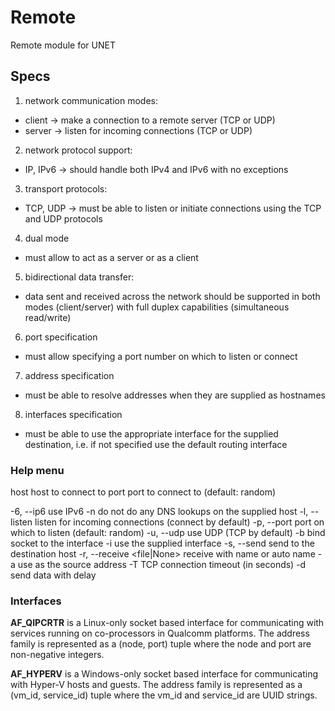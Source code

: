 # Remote

Remote module for UNET

## Specs

1. network communication modes:
  * client -> make a connection to a remote server (TCP or UDP)
  * server -> listen for incoming connections (TCP or UDP)

2. network protocol support:
  * IP, IPv6 -> should handle both IPv4 and IPv6 with no exceptions

3. transport protocols:
  * TCP, UDP -> must be able to listen or initiate connections using the TCP and UDP protocols

4. dual mode
  * must allow to act as a server or as a client

5. bidirectional data transfer:
  * data sent and received across the network should be supported in both modes (client/server) with full duplex capabilities (simultaneous read/write)

6. port specification
  * must allow specifying a port number on which to listen or connect

7. address specification
  * must be able to resolve addresses when they are supplied as hostnames

8. interfaces specification
  * must be able to use the appropriate interface for the supplied destination, i.e. if not specified use the default routing interface

### Help menu

host         host to connect to
port         port to connect to (default: random)

-6, --ip6                 use IPv6
-n                        do not do any DNS lookups on the supplied host
-l, --listen              listen for incoming connections (connect by default)
-p, --port <port>         port on which to listen (default: random)
-u, --udp                 use UDP (TCP by default)
-b                        bind socket to the interface
-i <name>                 use the supplied interface
-s, --send <in file>      send <in file> to the destination host
-r, --receive <file|None> receive <file> with name <file> or auto name
-a <addr>                 use <addr> as the source address
-T <timeout>              TCP connection timeout (in seconds)
-d <delay>                send data with delay

### Interfaces

__AF_QIPCRTR__ is a Linux-only socket based interface for communicating with services running on co-processors in Qualcomm platforms. The address family is represented as a (node, port) tuple where the node and port are non-negative integers.

__AF_HYPERV__ is a Windows-only socket based interface for communicating with Hyper-V hosts and guests. The address family is represented as a (vm_id, service_id) tuple where the vm_id and service_id are UUID strings.